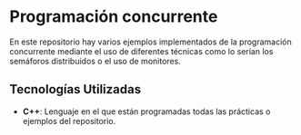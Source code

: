 # Programación concurrente

En este repositorio hay varios ejemplos implementados de la programación concurrente mediante el uso de diferentes técnicas como lo serían los semáforos distribuidos o el uso de monitores.

## Tecnologías Utilizadas

- **C++**: Lenguaje en el que están programadas todas las prácticas o ejemplos del repositorio.
